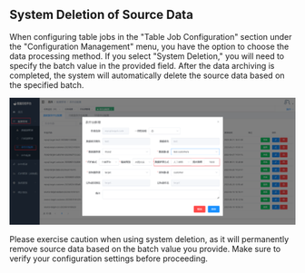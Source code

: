 ## System Deletion of Source Data

When configuring table jobs in the "Table Job Configuration" section under the "Configuration Management" menu, you have the option to choose the data processing method. If you select "System Deletion," you will need to specify the batch value in the provided field. After the data archiving is completed, the system will automatically delete the source data based on the specified batch.

![image-20230621152148702](../../images/whaleal-data-images/image-20230621152148702.png)

Please exercise caution when using system deletion, as it will permanently remove source data based on the batch value you provide. Make sure to verify your configuration settings before proceeding.
